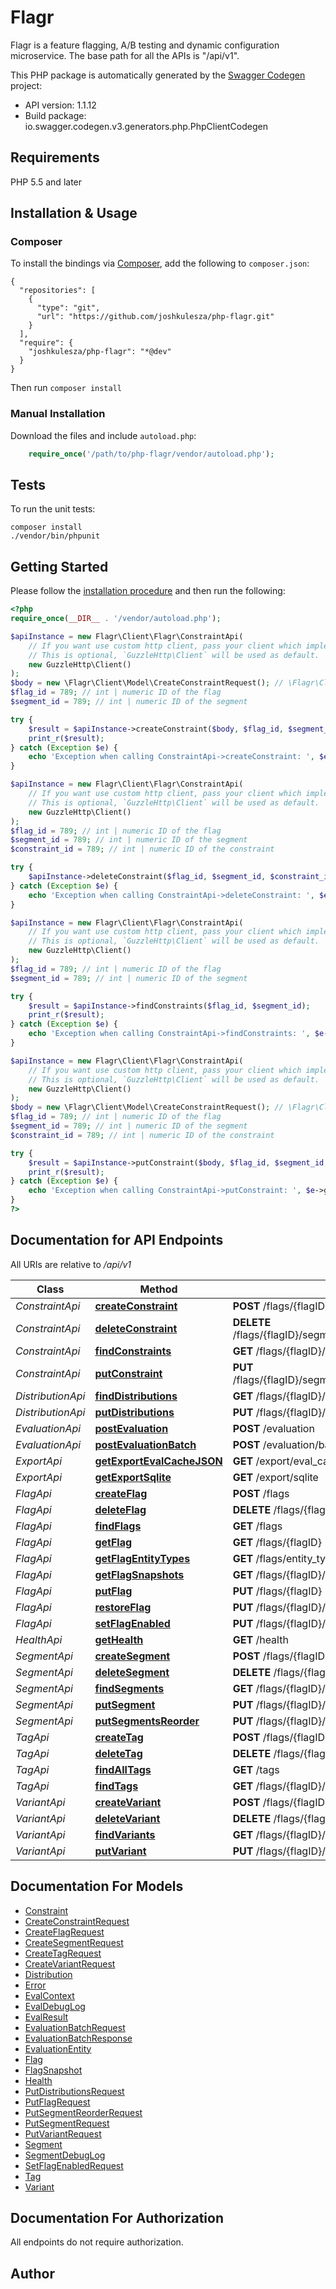 # Flagr
Flagr is a feature flagging, A/B testing and dynamic configuration microservice. The base path for all the APIs is \"/api/v1\".

This PHP package is automatically generated by the [Swagger Codegen](https://github.com/swagger-api/swagger-codegen) project:

- API version: 1.1.12
- Build package: io.swagger.codegen.v3.generators.php.PhpClientCodegen

## Requirements

PHP 5.5 and later

## Installation & Usage
### Composer

To install the bindings via [Composer](http://getcomposer.org/), add the following to `composer.json`:

```
{
  "repositories": [
    {
      "type": "git",
      "url": "https://github.com/joshkulesza/php-flagr.git"
    }
  ],
  "require": {
    "joshkulesza/php-flagr": "*@dev"
  }
}
```

Then run `composer install`

### Manual Installation

Download the files and include `autoload.php`:

```php
    require_once('/path/to/php-flagr/vendor/autoload.php');
```

## Tests

To run the unit tests:

```
composer install
./vendor/bin/phpunit
```

## Getting Started

Please follow the [installation procedure](#installation--usage) and then run the following:

```php
<?php
require_once(__DIR__ . '/vendor/autoload.php');

$apiInstance = new Flagr\Client\Flagr\ConstraintApi(
    // If you want use custom http client, pass your client which implements `GuzzleHttp\ClientInterface`.
    // This is optional, `GuzzleHttp\Client` will be used as default.
    new GuzzleHttp\Client()
);
$body = new \Flagr\Client\Model\CreateConstraintRequest(); // \Flagr\Client\Model\CreateConstraintRequest | create a constraint
$flag_id = 789; // int | numeric ID of the flag
$segment_id = 789; // int | numeric ID of the segment

try {
    $result = $apiInstance->createConstraint($body, $flag_id, $segment_id);
    print_r($result);
} catch (Exception $e) {
    echo 'Exception when calling ConstraintApi->createConstraint: ', $e->getMessage(), PHP_EOL;
}

$apiInstance = new Flagr\Client\Flagr\ConstraintApi(
    // If you want use custom http client, pass your client which implements `GuzzleHttp\ClientInterface`.
    // This is optional, `GuzzleHttp\Client` will be used as default.
    new GuzzleHttp\Client()
);
$flag_id = 789; // int | numeric ID of the flag
$segment_id = 789; // int | numeric ID of the segment
$constraint_id = 789; // int | numeric ID of the constraint

try {
    $apiInstance->deleteConstraint($flag_id, $segment_id, $constraint_id);
} catch (Exception $e) {
    echo 'Exception when calling ConstraintApi->deleteConstraint: ', $e->getMessage(), PHP_EOL;
}

$apiInstance = new Flagr\Client\Flagr\ConstraintApi(
    // If you want use custom http client, pass your client which implements `GuzzleHttp\ClientInterface`.
    // This is optional, `GuzzleHttp\Client` will be used as default.
    new GuzzleHttp\Client()
);
$flag_id = 789; // int | numeric ID of the flag
$segment_id = 789; // int | numeric ID of the segment

try {
    $result = $apiInstance->findConstraints($flag_id, $segment_id);
    print_r($result);
} catch (Exception $e) {
    echo 'Exception when calling ConstraintApi->findConstraints: ', $e->getMessage(), PHP_EOL;
}

$apiInstance = new Flagr\Client\Flagr\ConstraintApi(
    // If you want use custom http client, pass your client which implements `GuzzleHttp\ClientInterface`.
    // This is optional, `GuzzleHttp\Client` will be used as default.
    new GuzzleHttp\Client()
);
$body = new \Flagr\Client\Model\CreateConstraintRequest(); // \Flagr\Client\Model\CreateConstraintRequest | create a constraint
$flag_id = 789; // int | numeric ID of the flag
$segment_id = 789; // int | numeric ID of the segment
$constraint_id = 789; // int | numeric ID of the constraint

try {
    $result = $apiInstance->putConstraint($body, $flag_id, $segment_id, $constraint_id);
    print_r($result);
} catch (Exception $e) {
    echo 'Exception when calling ConstraintApi->putConstraint: ', $e->getMessage(), PHP_EOL;
}
?>
```

## Documentation for API Endpoints

All URIs are relative to */api/v1*

Class | Method | HTTP request | Description
------------ | ------------- | ------------- | -------------
*ConstraintApi* | [**createConstraint**](docs/Api/ConstraintApi.md#createconstraint) | **POST** /flags/{flagID}/segments/{segmentID}/constraints | 
*ConstraintApi* | [**deleteConstraint**](docs/Api/ConstraintApi.md#deleteconstraint) | **DELETE** /flags/{flagID}/segments/{segmentID}/constraints/{constraintID} | 
*ConstraintApi* | [**findConstraints**](docs/Api/ConstraintApi.md#findconstraints) | **GET** /flags/{flagID}/segments/{segmentID}/constraints | 
*ConstraintApi* | [**putConstraint**](docs/Api/ConstraintApi.md#putconstraint) | **PUT** /flags/{flagID}/segments/{segmentID}/constraints/{constraintID} | 
*DistributionApi* | [**findDistributions**](docs/Api/DistributionApi.md#finddistributions) | **GET** /flags/{flagID}/segments/{segmentID}/distributions | 
*DistributionApi* | [**putDistributions**](docs/Api/DistributionApi.md#putdistributions) | **PUT** /flags/{flagID}/segments/{segmentID}/distributions | 
*EvaluationApi* | [**postEvaluation**](docs/Api/EvaluationApi.md#postevaluation) | **POST** /evaluation | 
*EvaluationApi* | [**postEvaluationBatch**](docs/Api/EvaluationApi.md#postevaluationbatch) | **POST** /evaluation/batch | 
*ExportApi* | [**getExportEvalCacheJSON**](docs/Api/ExportApi.md#getexportevalcachejson) | **GET** /export/eval_cache/json | 
*ExportApi* | [**getExportSqlite**](docs/Api/ExportApi.md#getexportsqlite) | **GET** /export/sqlite | 
*FlagApi* | [**createFlag**](docs/Api/FlagApi.md#createflag) | **POST** /flags | 
*FlagApi* | [**deleteFlag**](docs/Api/FlagApi.md#deleteflag) | **DELETE** /flags/{flagID} | 
*FlagApi* | [**findFlags**](docs/Api/FlagApi.md#findflags) | **GET** /flags | 
*FlagApi* | [**getFlag**](docs/Api/FlagApi.md#getflag) | **GET** /flags/{flagID} | 
*FlagApi* | [**getFlagEntityTypes**](docs/Api/FlagApi.md#getflagentitytypes) | **GET** /flags/entity_types | 
*FlagApi* | [**getFlagSnapshots**](docs/Api/FlagApi.md#getflagsnapshots) | **GET** /flags/{flagID}/snapshots | 
*FlagApi* | [**putFlag**](docs/Api/FlagApi.md#putflag) | **PUT** /flags/{flagID} | 
*FlagApi* | [**restoreFlag**](docs/Api/FlagApi.md#restoreflag) | **PUT** /flags/{flagID}/restore | 
*FlagApi* | [**setFlagEnabled**](docs/Api/FlagApi.md#setflagenabled) | **PUT** /flags/{flagID}/enabled | 
*HealthApi* | [**getHealth**](docs/Api/HealthApi.md#gethealth) | **GET** /health | 
*SegmentApi* | [**createSegment**](docs/Api/SegmentApi.md#createsegment) | **POST** /flags/{flagID}/segments | 
*SegmentApi* | [**deleteSegment**](docs/Api/SegmentApi.md#deletesegment) | **DELETE** /flags/{flagID}/segments/{segmentID} | 
*SegmentApi* | [**findSegments**](docs/Api/SegmentApi.md#findsegments) | **GET** /flags/{flagID}/segments | 
*SegmentApi* | [**putSegment**](docs/Api/SegmentApi.md#putsegment) | **PUT** /flags/{flagID}/segments/{segmentID} | 
*SegmentApi* | [**putSegmentsReorder**](docs/Api/SegmentApi.md#putsegmentsreorder) | **PUT** /flags/{flagID}/segments/reorder | 
*TagApi* | [**createTag**](docs/Api/TagApi.md#createtag) | **POST** /flags/{flagID}/tags | 
*TagApi* | [**deleteTag**](docs/Api/TagApi.md#deletetag) | **DELETE** /flags/{flagID}/tags/{tagID} | 
*TagApi* | [**findAllTags**](docs/Api/TagApi.md#findalltags) | **GET** /tags | 
*TagApi* | [**findTags**](docs/Api/TagApi.md#findtags) | **GET** /flags/{flagID}/tags | 
*VariantApi* | [**createVariant**](docs/Api/VariantApi.md#createvariant) | **POST** /flags/{flagID}/variants | 
*VariantApi* | [**deleteVariant**](docs/Api/VariantApi.md#deletevariant) | **DELETE** /flags/{flagID}/variants/{variantID} | 
*VariantApi* | [**findVariants**](docs/Api/VariantApi.md#findvariants) | **GET** /flags/{flagID}/variants | 
*VariantApi* | [**putVariant**](docs/Api/VariantApi.md#putvariant) | **PUT** /flags/{flagID}/variants/{variantID} | 

## Documentation For Models

 - [Constraint](docs/Model/Constraint.md)
 - [CreateConstraintRequest](docs/Model/CreateConstraintRequest.md)
 - [CreateFlagRequest](docs/Model/CreateFlagRequest.md)
 - [CreateSegmentRequest](docs/Model/CreateSegmentRequest.md)
 - [CreateTagRequest](docs/Model/CreateTagRequest.md)
 - [CreateVariantRequest](docs/Model/CreateVariantRequest.md)
 - [Distribution](docs/Model/Distribution.md)
 - [Error](docs/Model/Error.md)
 - [EvalContext](docs/Model/EvalContext.md)
 - [EvalDebugLog](docs/Model/EvalDebugLog.md)
 - [EvalResult](docs/Model/EvalResult.md)
 - [EvaluationBatchRequest](docs/Model/EvaluationBatchRequest.md)
 - [EvaluationBatchResponse](docs/Model/EvaluationBatchResponse.md)
 - [EvaluationEntity](docs/Model/EvaluationEntity.md)
 - [Flag](docs/Model/Flag.md)
 - [FlagSnapshot](docs/Model/FlagSnapshot.md)
 - [Health](docs/Model/Health.md)
 - [PutDistributionsRequest](docs/Model/PutDistributionsRequest.md)
 - [PutFlagRequest](docs/Model/PutFlagRequest.md)
 - [PutSegmentReorderRequest](docs/Model/PutSegmentReorderRequest.md)
 - [PutSegmentRequest](docs/Model/PutSegmentRequest.md)
 - [PutVariantRequest](docs/Model/PutVariantRequest.md)
 - [Segment](docs/Model/Segment.md)
 - [SegmentDebugLog](docs/Model/SegmentDebugLog.md)
 - [SetFlagEnabledRequest](docs/Model/SetFlagEnabledRequest.md)
 - [Tag](docs/Model/Tag.md)
 - [Variant](docs/Model/Variant.md)

## Documentation For Authorization

 All endpoints do not require authorization.


## Author



